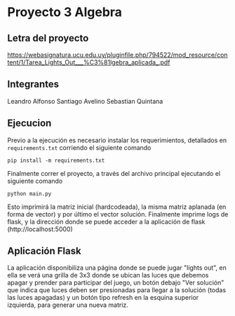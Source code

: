 # Proyecto 3 Algebra

## Letra del proyecto
https://webasignatura.ucu.edu.uy/pluginfile.php/794522/mod_resource/content/1/Tarea_Lights_Out___%C3%81lgebra_aplicada_.pdf

## Integrantes
Leandro Alfonso
Santiago Avelino
Sebastian Quintana

## Ejecucion
Previo a la ejecución es necesario instalar los requerimientos, detallados en `requirements.txt` corriendo el siguiente comando

```pip install -m requirements.txt```

Finalmente correr el proyecto, a través del archivo principal ejecutando el siguiente comando

```python main.py```

Esto imprimirá la matriz inicial (hardcodeada), la misma matriz aplanada (en forma de vector) y por último el vector solución.
Finalmente imprime logs de flask, y la dirección donde se puede acceder a la aplicación de flask (http://localhost:5000)

## Aplicación Flask
La aplicación disponibiliza una página donde se puede jugar "lights out", en ella se verá una grilla de 3x3 donde se
ubican las luces que debemos apagar y prender para participar del juego, un botón debajo "Ver solución" 
que indica que luces deben ser presionadas para llegar a la solución (todas las luces apagadas) y un botón tipo 
refresh en la esquina superior izquierda, para generar una nueva matriz.